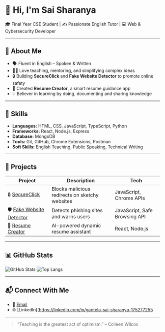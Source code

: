 # 👋 Hi, I'm Sai Sharanya

🎓 Final Year CSE Student | ✍️ Passionate English Tutor | 💻 Web & Cybersecurity Developer

---

## 🚀 About Me

* 🗣️ Fluent in English – Spoken & Written
* 👩‍🏫 Love teaching, mentoring, and simplifying complex ideas
* 🔒 Building **SecureClick** and **Fake Website Detector** to promote online safety
* 📄 Created **Resume Creator**, a smart resume guidance app
* 💡 Believer in learning by doing, documenting and sharing knowledge

---

## 🧠 Skills

* **Languages:** HTML, CSS, JavaScript, TypeScript, Python
* **Frameworks:** React, Node.js, Express
* **Database:** MongoDB
* **Tools:** Git, GitHub, Chrome Extensions, Postman
* **Soft Skills:** English Teaching, Public Speaking, Technical Writing

---

## 📂 Projects

| Project                                                                            | Description                                    | Tech                          |
| ---------------------------------------------------------------------------------- | ---------------------------------------------- | ----------------------------- |
| 🔒 [SecureClick](https://github.com/sharanya330/secureclick)                      | Blocks malicious redirects on sketchy websites | JavaScript, Chrome APIs       |
| 🛡️ [Fake Website Detector](https://github.com/sharanya330/fake-website-detector) | Detects phishing sites and warns users         | JavaScript, Safe Browsing API |
| 🧾 [Resume Creator](https://github.com/sharanya330resume-creator)                | AI-powered dynamic resume assistant            | React, Node.js                |

---

## 📊 GitHub Stats

![GitHub Stats](https://github-readme-stats.vercel.app/api?username=yourusername\&show_icons=true\&theme=radical)
![Top Langs](https://github-readme-stats.vercel.app/api/top-langs/?username=yourusername\&layout=compact\&theme=radical)

---

## 📬 Connect With Me

* 💌 [Email](mailto:gantelasaisharanya@gmail.com)
* 🌐 [LinkedIn](https://linkedin.com/in/gantela-sai-sharanya-175277255


---

> “Teaching is the greatest act of optimism.” – Colleen Wilcox
